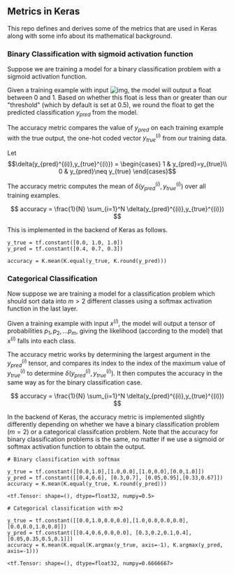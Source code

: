 ## Metrics in Keras

This repo defines and derives some of the metrics that are used in Keras along with some info about its mathematical background.


### Binary Classification with sigmoid activation function

Suppose we are training a model for a binary classification problem with a sigmoid activation function.

Given a training example with input ![img](https://bit.ly/2R28kRk), the model will output a float between 0 and 1. Based on whether this float is less than or greater than our "threshold" (which by default is set at 0.5), we round the float to get the predicted classification $y_{pred}$ from the model.

The accuracy metric compares the value of $y_{pred}$ on each training example with the true output, the one-hot coded vector $y_{true}^{(i)}$ from our training data.

Let $$\delta(y_{pred}^{(i)},y_{true}^{(i)}) = \begin{cases} 1 & y_{pred}=y_{true}\\
0 & y_{pred}\neq y_{true} \end{cases}$$

The accuracy metric  computes the mean of $\delta(y_{pred}^{(i)},y_{true}^{(i)})$ over all training examples.

$$ accuracy = \frac{1}{N} \sum_{i=1}^N \delta(y_{pred}^{(i)},y_{true}^{(i)}) $$

This is implemented in the backend of Keras as follows.

```
y_true = tf.constant([0.0, 1.0, 1.0])
y_pred = tf.constant([0.4, 0.7, 0.3])

accuracy = K.mean(K.equal(y_true, K.round(y_pred)))
```


### Categorical Classification

Now suppose we are training a model for a classification problem which should sort data into $m>2$ different classes using a softmax activation function in the last layer.

Given a training example with input $x^{(i)}$, the model will output a tensor of probabilities $p_1, p_2, \dots p_m$, giving the likelihood (according to the model) that $x^{(i)}$ falls into each class.

The accuracy metric works by determining the largest argument in the $y_{pred}^{(i)}$ tensor, and compares its index to the index of the maximum value of $y_{true}^{(i)}$ to determine $\delta(y_{pred}^{(i)},y_{true}^{(i)})$. It then computes the accuracy in the same way as for the binary classification case.

$$ accuracy = \frac{1}{N} \sum_{i=1}^N \delta(y_{pred}^{(i)},y_{true}^{(i)}) $$

In the backend of Keras, the accuracy metric is implemented slightly differently depending on whether we have a binary classification problem ($m=2$) or a categorical classifcation problem. Note that the accuracy for binary classification problems is the same, no matter if we use a sigmoid or softmax activation function to obtain the output.

```
# Binary classification with softmax

y_true = tf.constant([[0.0,1.0],[1.0,0.0],[1.0,0.0],[0.0,1.0]])
y_pred = tf.constant([[0.4,0.6], [0.3,0.7], [0.05,0.95],[0.33,0.67]])
accuracy = K.mean(K.equal(y_true, K.round(y_pred)))
```

`<tf.Tensor: shape=(), dtype=float32, numpy=0.5>`

```
# Categorical classification with m>2

y_true = tf.constant([[0.0,1.0,0.0,0.0],[1.0,0.0,0.0,0.0],[0.0,0.0,1.0,0.0]])
y_pred = tf.constant([[0.4,0.6,0.0,0.0], [0.3,0.2,0.1,0.4], [0.05,0.35,0.5,0.1]])
accuracy = K.mean(K.equal(K.argmax(y_true, axis=-1), K.argmax(y_pred, axis=-1)))
```

`<tf.Tensor: shape=(), dtype=float32, numpy=0.6666667>`

